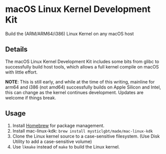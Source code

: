 # macOS Linux Kernel Development Kit

Build the (ARM/ARM64/i386) Linux Kernel on any macOS host

## Details

The macOS Linux Kernel Development Kit includes some bits from glibc to successfully build host tools, which allows a full
kernel compile on macOS with little effort.

**NOTE**: This is still early, and while at the time of this writing, mainline for arm64 and i386 (not amd64) successfully builds on Apple Silicon and Intel,
this can change as the kernel continues development. Updates are welcome if things break.

## Usage

1. Install [Homebrew](https://brew.sh) for package management.
2. Install mac-linux-kdk: `brew install mysticlgbt/made/mac-linux-kdk`
3. Clone the Linux kernel source to a case-sensitive filesystem. (Use Disk Utility to add a case-sensitive volume)
4. Use `lkmake` instead of `make` to build the Linux kernel.
